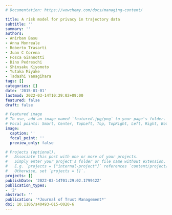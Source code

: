 ```yaml
---
# Documentation: https://wowchemy.com/docs/managing-content/

title: A risk model for privacy in trajectory data
subtitle: ''
summary: ''
authors:
- Anirban Basu
- Anna Monreale
- Roberto Trasarti
- Juan C Corena
- Fosca Giannotti
- Dino Pedreschi
- Shinsaku Kiyomoto
- Yutaka Miyake
- Tadashi Yanagihara
tags: []
categories: []
date: '2015-01-01'
lastmod: 2022-03-14T10:29:02+09:00
featured: false
draft: false

# Featured image
# To use, add an image named `featured.jpg/png` to your page's folder.
# Focal points: Smart, Center, TopLeft, Top, TopRight, Left, Right, BottomLeft, Bottom, BottomRight.
image:
  caption: ''
  focal_point: ''
  preview_only: false

# Projects (optional).
#   Associate this post with one or more of your projects.
#   Simply enter your project's folder or file name without extension.
#   E.g. `projects = ["internal-project"]` references `content/project/deep-learning/index.md`.
#   Otherwise, set `projects = []`.
projects: []
publishDate: '2022-03-14T01:29:02.179942Z'
publication_types:
- '2'
abstract: ''
publication: '*Journal of Trust Management*'
doi: 10.1186/s40493-015-0020-6
---
```

